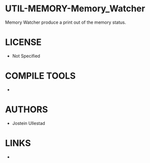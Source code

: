 UTIL-MEMORY-Memory_Watcher
==========================

Memory Watcher produce a print out of the memory status.


LICENSE
===============
* Not Specified

COMPILE TOOLS
===============
* 

AUTHORS
===============
* Jostein Ullestad

LINKS
===============
* 
